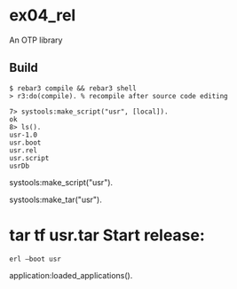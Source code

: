 ex04_rel
=====

An OTP library

Build
-----

	$ rebar3 compile && rebar3 shell
	> r3:do(compile). % recompile after source code editing
	
```
7> systools:make_script("usr", [local]).
ok
8> ls().
usr-1.0
usr.boot
usr.rel
usr.script
usrDb
```	

systools:make_script("usr").

systools:make_tar("usr").

tar tf usr.tar
Start release:
=========
```
erl –boot usr
```

application:loaded_applications().